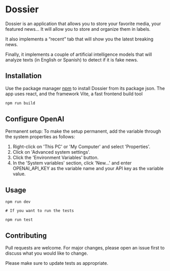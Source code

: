 # Dossier
Dossier is an application that allows you to store your favorite media, your featured news...
It will allow you to store and organize them in labels.

It also implements a “recent” tab that will show you the latest breaking news.

Finally, it implements a couple of artificial intelligence models that will analyze texts (in English or Spanish) to detect if it is fake news.

## Installation

Use the package manager [npm](https://pip.pypa.io/en/stable/) to install Dossier from its package json.
The app uses react, and the framework Vite, a fast frontend build tool 
```bash
npm run build
```

## Configure OpenAI

Permanent setup: To make the setup permanent, add the variable through the system properties as follows:

1. Right-click on 'This PC' or 'My Computer' and select 'Properties'.
2. Click on 'Advanced system settings'.
3. Click the 'Environment Variables' button.
4. In the 'System variables' section, click 'New...' and enter OPENAI_API_KEY as the variable name and your API key as the variable value.

## Usage

```terminal
npm run dev

# If you want to run the tests

npm run test

```

## Contributing

Pull requests are welcome. For major changes, please open an issue first
to discuss what you would like to change.

Please make sure to update tests as appropriate.
